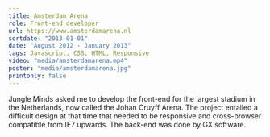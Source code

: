 ```yaml
---
title: Amsterdam Arena
role: Front-end developer
url: https://www.amsterdamarena.nl
sortdate: "2013-01-01"
date: "August 2012 - January 2013"
tags: Javascript, CSS, HTML, Responsive
video: "media/amsterdamarena.mp4"
poster: "media/amsterdamarena.jpg"
printonly: false
---
```

Jungle Minds asked me to develop the front-end for the largest stadium in the Netherlands, now called the Johan Cruyff Arena. The project entailed a difficult design at that time that needed to be responsive and cross-browser compatible from IE7 upwards. The back-end was done by GX software.